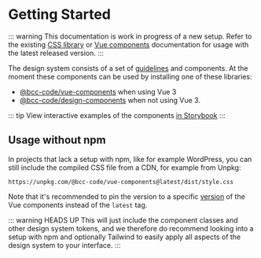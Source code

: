 # Getting Started
::: warning
This documentation is work in progress of a new setup. Refer to the existing [CSS library](../css-library/README.md) or [Vue components](../vue-components/README.md) documentation for usage with the latest released version.
:::

The design system consists of a set of [guidelines](../guidelines.md) and components. At the moment these components can be used by installing one of these libraries:

- [@bcc-code/vue-components](./vue-components.md) when using Vue 3
- [@bcc-code/design-components](./css-library.md) when not using Vue 3.

::: tip
View interactive examples of the components [in Storybook](https://vue-components-storybook.developer.bcc.no)
:::

## Usage without npm
In projects that lack a setup with npm, like for example WordPress, you can still include the compiled CSS file from a CDN, for example from Unpkg:

```
https://unpkg.com/@bcc-code/vue-components@latest/dist/style.css
```

Note that it's recommended to pin the version to a specific [version](https://github.com/bcc-code/bcc-design-components/releases) of the Vue components instead of the `latest` tag.

::: warning HEADS UP
This will just include the component classes and other design system tokens, and we therefore do recommend looking into a setup with npm and optionally Tailwind to easily apply all aspects of the design system to your interface.
:::
